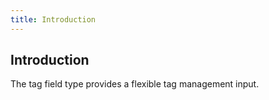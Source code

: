 ```yaml
---
title: Introduction 
---
```


## Introduction

The tag field type provides a flexible tag management input.